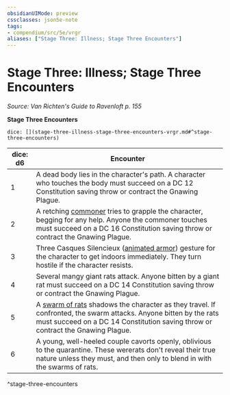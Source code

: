 ```yaml
---
obsidianUIMode: preview
cssclasses: json5e-note
tags:
- compendium/src/5e/vrgr
aliases: ["Stage Three: Illness; Stage Three Encounters"]
---
```

# Stage Three: Illness; Stage Three Encounters
*Source: Van Richten's Guide to Ravenloft p. 155* 

**Stage Three Encounters**

`dice: [](stage-three-illness-stage-three-encounters-vrgr.md#^stage-three-encounters)`

| dice: d6 | Encounter |
|----------|-----------|
| 1 | A dead body lies in the character's path. A character who touches the body must succeed on a DC 12 Constitution saving throw or contract the Gnawing Plague. |
| 2 | A retching [commoner](compendium/bestiary/humanoid/commoner.md) tries to grapple the character, begging for any help. Anyone the commoner touches must succeed on a DC 16 Constitution saving throw or contract the Gnawing Plague. |
| 3 | Three Casques Silencieux ([animated armor](compendium/bestiary/construct/animated-armor.md)) gesture for the character to get indoors immediately. They turn hostile if the character resists. |
| 4 | Several mangy giant rats attack. Anyone bitten by a giant rat must succeed on a DC 14 Constitution saving throw or contract the Gnawing Plague. |
| 5 | A [swarm of rats](compendium/bestiary/beast/swarm-of-rats.md) shadows the character as they travel. If confronted, the swarm attacks. Anyone bitten by the rats must succeed on a DC 14 Constitution saving throw or contract the Gnawing Plague. |
| 6 | A young, well-heeled couple cavorts openly, oblivious to the quarantine. These wererats don't reveal their true nature unless they must, and then only to blend in with the swarms of rats. |
^stage-three-encounters